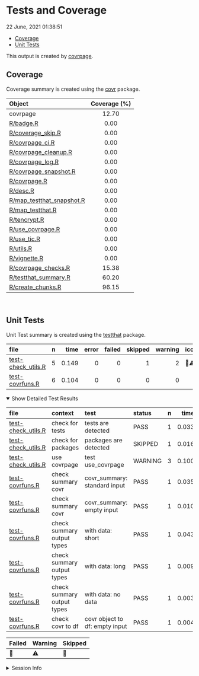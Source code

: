 Tests and Coverage
================
22 June, 2021 01:38:51

  - [Coverage](#coverage)
  - [Unit Tests](#unit-tests)

This output is created by
[covrpage](https://github.com/yonicd/covrpage).

## Coverage

Coverage summary is created using the
[covr](https://github.com/r-lib/covr) package.

| Object                                                      | Coverage (%) |
| :---------------------------------------------------------- | :----------: |
| covrpage                                                    |    12.70     |
| [R/badge.R](../R/badge.R)                                   |     0.00     |
| [R/coverage\_skip.R](../R/coverage_skip.R)                  |     0.00     |
| [R/covrpage\_ci.R](../R/covrpage_ci.R)                      |     0.00     |
| [R/covrpage\_cleanup.R](../R/covrpage_cleanup.R)            |     0.00     |
| [R/covrpage\_log.R](../R/covrpage_log.R)                    |     0.00     |
| [R/covrpage\_snapshot.R](../R/covrpage_snapshot.R)          |     0.00     |
| [R/covrpage.R](../R/covrpage.R)                             |     0.00     |
| [R/desc.R](../R/desc.R)                                     |     0.00     |
| [R/map\_testthat\_snapshot.R](../R/map_testthat_snapshot.R) |     0.00     |
| [R/map\_testthat.R](../R/map_testthat.R)                    |     0.00     |
| [R/tencrypt.R](../R/tencrypt.R)                             |     0.00     |
| [R/use\_covrpage.R](../R/use_covrpage.R)                    |     0.00     |
| [R/use\_tic.R](../R/use_tic.R)                              |     0.00     |
| [R/utils.R](../R/utils.R)                                   |     0.00     |
| [R/vignette.R](../R/vignette.R)                             |     0.00     |
| [R/covrpage\_checks.R](../R/covrpage_checks.R)              |    15.38     |
| [R/testthat\_summary.R](../R/testthat_summary.R)            |    60.20     |
| [R/create\_chunks.R](../R/create_chunks.R)                  |    96.15     |

<br>

## Unit Tests

Unit Test summary is created using the
[testthat](https://github.com/r-lib/testthat) package.

| file                                               | n |  time | error | failed | skipped | warning | icon |
| :------------------------------------------------- | -: | ----: | ----: | -----: | ------: | ------: | :--- |
| [test-check\_utils.R](testthat/test-check_utils.R) | 5 | 0.149 |     0 |      0 |       1 |       2 | 🔶⚠️  |
| [test-covrfuns.R](testthat/test-covrfuns.R)        | 6 | 0.104 |     0 |      0 |       0 |       0 |      |

<details open>

<summary> Show Detailed Test Results </summary>

| file                                                   | context                    | test                           | status  | n |  time | icon |
| :----------------------------------------------------- | :------------------------- | :----------------------------- | :------ | -: | ----: | :--- |
| [test-check\_utils.R](testthat/test-check_utils.R#L4)  | check for tests            | tests are detected             | PASS    | 1 | 0.033 |      |
| [test-check\_utils.R](testthat/test-check_utils.R#L12) | check for packages         | packages are detected          | SKIPPED | 1 | 0.016 | 🔶    |
| [test-check\_utils.R](testthat/test-check_utils.R#L23) | use covrpage               | test use\_covrpage             | WARNING | 3 | 0.100 | ⚠️   |
| [test-covrfuns.R](testthat/test-covrfuns.R#L5)         | check summary covr         | covr\_summary: standard input  | PASS    | 1 | 0.035 |      |
| [test-covrfuns.R](testthat/test-covrfuns.R#L9_L11)     | check summary covr         | covr\_summary: empty input     | PASS    | 1 | 0.010 |      |
| [test-covrfuns.R](testthat/test-covrfuns.R#L19)        | check summary output types | with data: short               | PASS    | 1 | 0.043 |      |
| [test-covrfuns.R](testthat/test-covrfuns.R#L23)        | check summary output types | with data: long                | PASS    | 1 | 0.009 |      |
| [test-covrfuns.R](testthat/test-covrfuns.R#L27)        | check summary output types | with data: no data             | PASS    | 1 | 0.003 |      |
| [test-covrfuns.R](testthat/test-covrfuns.R#L35)        | check covr to df           | covr object to df: empty input | PASS    | 1 | 0.004 |      |

| Failed | Warning | Skipped |
| :----- | :------ | :------ |
| 🛑      | ⚠️      | 🔶       |

</details>

<details>

<summary> Session Info </summary>

| Field    | Value                             |
| :------- | :-------------------------------- |
| Version  | R version 4.0.5 (2021-03-31)      |
| Platform | x86\_64-apple-darwin17.0 (64-bit) |
| Running  | macOS Catalina 10.15.7            |
| Language | en\_US                            |
| Timezone | UTC                               |

| Package  | Version |
| :------- | :------ |
| testthat | 3.0.3   |
| covr     | 3.3.2   |
| covrpage | 0.1     |

</details>

<!--- Final Status : skipped/warning --->
